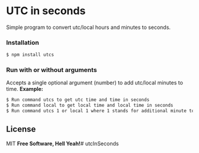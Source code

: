 # UTC in seconds

Simple program to convert utc/local hours and minutes to seconds.

### Installation
```sh
$ npm install utcs
```

### Run with or without arguments
Accepts a single optional argument (number) to add utc/local minutes to time.
**Example:**
```sh
$ Run command utcs to get utc time and time in seconds
$ Run command local to get local time and local time in seconds
$ Run command utcs 1 or local 1 where 1 stands for additional minute to be added
```
License
----
MIT
**Free Software, Hell Yeah!**# utcInSeconds
